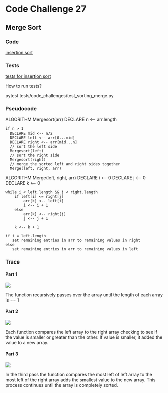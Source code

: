 # Code Challenge 27

## Merge Sort

### Code

[insertion sort](code_challenges/sorting/merge.py)

### Tests

[tests for insertion sort](tests/code_challenges/test_sorting_merge.py)

How to run tests?

pytest tests/code_challenges/test_sorting_merge.py

### Pseudocode
ALGORITHM Mergesort(arr)
    DECLARE n <-- arr.length

    if n > 1
      DECLARE mid <-- n/2
      DECLARE left <-- arr[0...mid]
      DECLARE right <-- arr[mid...n]
      // sort the left side
      Mergesort(left)
      // sort the right side
      Mergesort(right)
      // merge the sorted left and right sides together
      Merge(left, right, arr)

ALGORITHM Merge(left, right, arr)
    DECLARE i <-- 0
    DECLARE j <-- 0
    DECLARE k <-- 0

    while i < left.length && j < right.length
        if left[i] <= right[j]
            arr[k] <-- left[i]
            i <-- i + 1
        else
            arr[k] <-- right[j]
            j <-- j + 1

        k <-- k + 1

    if i = left.length
       set remaining entries in arr to remaining values in right
    else
       set remaining entries in arr to remaining values in left


### Trace

#### Part 1

![](code_challenges/sorting/merge_assets/sorting-merge-part1.png)

The function recursively passes over the array until the length of each array is == 1

#### Part 2

![](code_challenges/sorting/merge_assets/sorting-merge-part2.png)

Each function compares the left array to the right array checking to see if the value is smaller or greater than the other.
If value is smaller, it added the value to a new array.

#### Part 3

![](code_challenges/sorting/merge_assets/sorting-merge-part3.png)

In the third pass the function compares the most left of left array to the most left of the right array adds the smallest value to the new array.
This process continues until the array is completely sorted.


